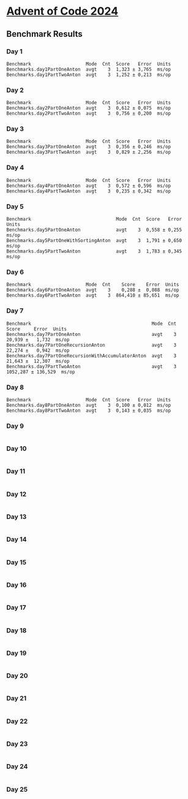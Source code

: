 # [Advent of Code 2024](https://adventofcode.com/2024)

## Benchmark Results
### Day 1
```
Benchmark                    Mode  Cnt  Score   Error  Units
Benchmarks.day1PartOneAnton  avgt    3  1,323 ± 3,765  ms/op
Benchmarks.day1PartTwoAnton  avgt    3  1,252 ± 0,213  ms/op
```
### Day 2
```
Benchmark                    Mode  Cnt  Score   Error  Units
Benchmarks.day2PartOneAnton  avgt    3  0,612 ± 0,075  ms/op
Benchmarks.day2PartTwoAnton  avgt    3  0,756 ± 0,200  ms/op
```
### Day 3
```
Benchmark                    Mode  Cnt  Score   Error  Units
Benchmarks.day3PartOneAnton  avgt    3  0,356 ± 0,246  ms/op
Benchmarks.day3PartTwoAnton  avgt    3  0,829 ± 2,256  ms/op
```
### Day 4
```
Benchmark                    Mode  Cnt  Score   Error  Units
Benchmarks.day4PartOneAnton  avgt    3  0,572 ± 0,596  ms/op
Benchmarks.day4PartTwoAnton  avgt    3  0,235 ± 0,342  ms/op
```
### Day 5
```
Benchmark                               Mode  Cnt  Score   Error  Units
Benchmarks.day5PartOneAnton             avgt    3  0,558 ± 0,255  ms/op
Benchmarks.day5PartOneWithSortingAnton  avgt    3  1,791 ± 0,650  ms/op
Benchmarks.day5PartTwoAnton             avgt    3  1,783 ± 0,345  ms/op
```
### Day 6
```
Benchmark                    Mode  Cnt    Score    Error  Units
Benchmarks.day6PartOneAnton  avgt    3    0,288 ±  0,088  ms/op
Benchmarks.day6PartTwoAnton  avgt    3  864,410 ± 85,651  ms/op
```
### Day 7
```
Benchmark                                            Mode  Cnt     Score     Error  Units
Benchmarks.day7PartOneAnton                          avgt    3    20,939 ±   1,732  ms/op
Benchmarks.day7PartOneRecursionAnton                 avgt    3    22,274 ±   0,942  ms/op
Benchmarks.day7PartOneRecursionWithAccumulatorAnton  avgt    3    21,643 ±  12,307  ms/op
Benchmarks.day7PartTwoAnton                          avgt    3  1052,287 ± 136,529  ms/op
```
### Day 8
```
Benchmark                    Mode  Cnt  Score   Error  Units
Benchmarks.day8PartOneAnton  avgt    3  0,100 ± 0,012  ms/op
Benchmarks.day8PartTwoAnton  avgt    3  0,143 ± 0,035  ms/op
```
### Day 9
```

```
### Day 10
```

```
### Day 11
```

```
### Day 12
```

```
### Day 13
```

```
### Day 14
```

```
### Day 15
```

```
### Day 16
```

```
### Day 17
```

```
### Day 18
```

```
### Day 19
```

```
### Day 20
```

```
### Day 21
```

```
### Day 22
```

```
### Day 23
```

```
### Day 24
```

```
### Day 25
```

```